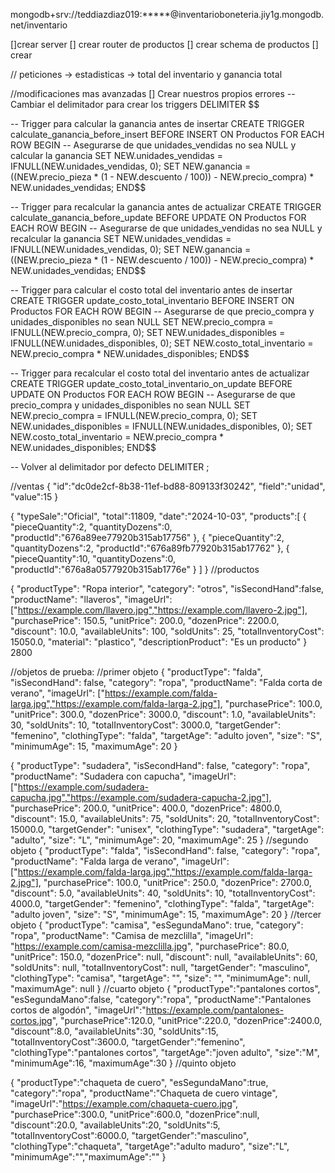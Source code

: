 mongodb+srv://teddiazdiaz019:*****@inventarioboneteria.jiy1g.mongodb.net/inventario

[]crear server
[] crear router de productos
[] crear schema de productos
[] crear 

// peticiones
-> estadisticas
-> total del inventario y ganancia total

//modificaciones mas avanzadas
[] Crear nuestros propios errores
-- Cambiar el delimitador para crear los triggers
DELIMITER $$

-- Trigger para calcular la ganancia antes de insertar
CREATE TRIGGER calculate_ganancia_before_insert
BEFORE INSERT ON Productos
FOR EACH ROW
BEGIN
  -- Asegurarse de que unidades_vendidas no sea NULL y calcular la ganancia
  SET NEW.unidades_vendidas = IFNULL(NEW.unidades_vendidas, 0);
  SET NEW.ganancia = ((NEW.precio_pieza * (1 - NEW.descuento / 100)) - NEW.precio_compra) * NEW.unidades_vendidas;
END$$

-- Trigger para recalcular la ganancia antes de actualizar
CREATE TRIGGER calculate_ganancia_before_update
BEFORE UPDATE ON Productos
FOR EACH ROW
BEGIN
  -- Asegurarse de que unidades_vendidas no sea NULL y recalcular la ganancia
  SET NEW.unidades_vendidas = IFNULL(NEW.unidades_vendidas, 0);
  SET NEW.ganancia = ((NEW.precio_pieza * (1 - NEW.descuento / 100)) - NEW.precio_compra) * NEW.unidades_vendidas;
END$$

-- Trigger para calcular el costo total del inventario antes de insertar
CREATE TRIGGER update_costo_total_inventario
BEFORE INSERT ON Productos
FOR EACH ROW
BEGIN
  -- Asegurarse de que precio_compra y unidades_disponibles no sean NULL
  SET NEW.precio_compra = IFNULL(NEW.precio_compra, 0);
  SET NEW.unidades_disponibles = IFNULL(NEW.unidades_disponibles, 0);
  SET NEW.costo_total_inventario = NEW.precio_compra * NEW.unidades_disponibles;
END$$

-- Trigger para recalcular el costo total del inventario antes de actualizar
CREATE TRIGGER update_costo_total_inventario_on_update
BEFORE UPDATE ON Productos
FOR EACH ROW
BEGIN
  -- Asegurarse de que precio_compra y unidades_disponibles no sean NULL
  SET NEW.precio_compra = IFNULL(NEW.precio_compra, 0);
  SET NEW.unidades_disponibles = IFNULL(NEW.unidades_disponibles, 0);
  SET NEW.costo_total_inventario = NEW.precio_compra * NEW.unidades_disponibles;
END$$

-- Volver al delimitador por defecto
DELIMITER ;

//ventas
{
  "id":"dc0de2cf-8b38-11ef-bd88-809133f30242",
  "field":"unidad",
  "value":15
}

{
 "typeSale":"Oficial",
 "total":11809,
 "date":"2024-10-03",
 "products":[
    {
      "pieceQuantity":2,
      "quantityDozens":0,
      "productId":"676a89ee77920b315ab17756"
    },
    {
      "pieceQuantity":2,
      "quantityDozens":2,
      "productId":"676a89fb77920b315ab17762"
    },
    {
      "pieceQuantity":10,
      "quantityDozens":0,
      "productId":"676a8a0577920b315ab1776e"
    }
   ]
}
//productos

{
  "productType": "Ropa interior",
  "category": "otros",
  "isSecondHand":false,
  "productName": "llaveros",
  "imageUrl": ["https://example.com/llavero.jpg","https://example.com/llavero-2.jpg"],
  "purchasePrice": 150.5,
  "unitPrice": 200.0,
  "dozenPrice": 2200.0,
  "discount": 10.0,
  "availableUnits": 100,
  "soldUnits": 25,
  "totalInventoryCost": 15050.0,
  "material": "plastico",
  "descriptionProduct": "Es un producto"
}
2800

//objetos de prueba: 
//primer objeto
{
  "productType": "falda",
  "isSecondHand": false,
  "category": "ropa",
  "productName": "Falda corta de verano",
  "imageUrl": ["https://example.com/falda-larga.jpg","https://example.com/falda-larga-2.jpg"],
  "purchasePrice": 100.0,
  "unitPrice": 300.0,
  "dozenPrice": 3000.0,
  "discount": 1.0,
  "availableUnits": 30,
  "soldUnits": 10,
  "totalInventoryCost": 3000.0,
  "targetGender": "femenino",
  "clothingType": "falda",
  "targetAge": "adulto joven",
  "size": "S",
  "minimumAge": 15,
  "maximumAge": 20
}

{
  "productType": "sudadera",
  "isSecondHand": false,
  "category": "ropa",
  "productName": "Sudadera con capucha",
  "imageUrl": ["https://example.com/sudadera-capucha.jpg","https://example.com/sudadera-capucha-2.jpg"],
  "purchasePrice": 200.0,
  "unitPrice": 400.0,
  "dozenPrice": 4800.0,
  "discount": 15.0,
  "availableUnits": 75,
  "soldUnits": 20,
  "totalInventoryCost": 15000.0,
  "targetGender": "unisex",
  "clothingType": "sudadera",
  "targetAge": "adulto",
  "size": "L",
  "minimumAge": 20,
  "maximumAge": 25
}
//segundo objeto
{
  "productType": "falda",
  "isSecondHand": false,
  "category": "ropa",
  "productName": "Falda larga de verano",
  "imageUrl": ["https://example.com/falda-larga.jpg","https://example.com/falda-larga-2.jpg"],
  "purchasePrice": 100.0,
  "unitPrice": 250.0,
  "dozenPrice": 2700.0,
  "discount": 5.0,
  "availableUnits": 40,
  "soldUnits": 10,
  "totalInventoryCost": 4000.0,
  "targetGender": "femenino",
  "clothingType": "falda",
  "targetAge": "adulto joven",
  "size": "S",
  "minimumAge": 15,
  "maximumAge": 20
}
//tercer objeto
{
  "productType": "camisa",
  "esSegundaMano": true,
  "category": "ropa",
  "productName": "Camisa de mezclilla",
  "imageUrl": "https://example.com/camisa-mezclilla.jpg",
  "purchasePrice": 80.0,
  "unitPrice": 150.0,
  "dozenPrice": null,
  "discount": null,
  "availableUnits": 60,
  "soldUnits": null,
  "totalInventoryCost": null,
  "targetGender": "masculino",
  "clothingType": "camisa",
  "targetAge": "",
  "size": "",
  "minimumAge": null,
  "maximumAge": null
}
//cuarto objeto
{
    "productType":"pantalones cortos",
    "esSegundaMano":false,
    "category":"ropa",
    "productName":"Pantalones cortos de algodón",
    "imageUrl":"https://example.com/pantalones-cortos.jpg",
    "purchasePrice":120.0,
    "unitPrice":220.0,
    "dozenPrice":2400.0,
    "discount":8.0,
    "availableUnits":30,
    "soldUnits":15,
    "totalInventoryCost":3600.0,
    "targetGender":"femenino",
    "clothingType":"pantalones cortos",
    "targetAge":"joven adulto",
    "size":"M",
    "minimumAge":16,
    "maximumAge":30
}
//quinto objeto

{
   "productType":"chaqueta de cuero",
   "esSegundaMano":true,
   "category":"ropa",
   "productName":"Chaqueta de cuero vintage",
   "imageUrl":"https://example.com/chaqueta-cuero.jpg",
   "purchasePrice":300.0,
   "unitPrice":600.0,
   "dozenPrice":null,
   "discount":20.0,
   "availableUnits":20,
   "soldUnits":5,
   "totalInventoryCost":6000.0,
   "targetGender":"masculino",
   "clothingType":"chaqueta",
   "targetAge":"adulto maduro",
   "size":"L",
   "minimumAge":"","maximumAge":""
}